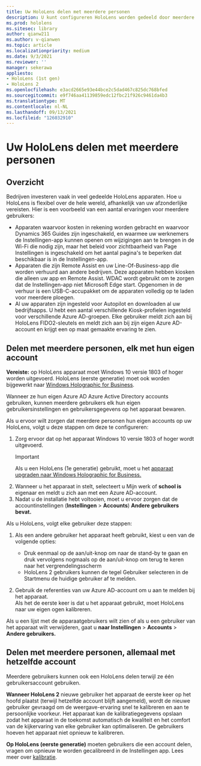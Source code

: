 ```yaml
---
title: Uw HoloLens delen met meerdere personen
description: U kunt configureren HoloLens worden gedeeld door meerdere Azure Active Directory-accounts of door meerdere gebruikers die één account gebruiken.
ms.prod: hololens
ms.sitesec: library
author: qianw211
ms.author: v-qianwen
ms.topic: article
ms.localizationpriority: medium
ms.date: 9/3/2021
ms.reviewer: ''
manager: sekerawa
appliesto:
- HoloLens (1st gen)
- HoloLens 2
ms.openlocfilehash: e3acd2665e93e44bce2c5dad467c825dc768bfed
ms.sourcegitcommit: e9f746aa41139859edc12fbc21f926c9461da4b3
ms.translationtype: MT
ms.contentlocale: nl-NL
ms.lasthandoff: 09/13/2021
ms.locfileid: "126032910"
---
```

# <a name="share-your-hololens-with-multiple-people"></a>Uw HoloLens delen met meerdere personen

## <a name="overview"></a>Overzicht
Bedrijven investeren vaak in veel gedeelde HoloLens apparaten. Hoe u HoloLens is flexibel over de hele wereld, afhankelijk van uw afzonderlijke vereisten. Hier is een voorbeeld van een aantal ervaringen voor meerdere gebruikers: 

- Apparaten waarvoor kosten in rekening worden gebracht en waarvoor Dynamics 365 Guides zijn ingeschakeld, en waarmee uw werknemers de Instellingen-app kunnen openen om wijzigingen aan te brengen in de Wi-Fi die nodig zijn, maar het beleid voor zichtbaarheid van Page Instellingen is ingeschakeld om het aantal pagina's te beperken dat beschikbaar is in de Instellingen-app.
- Apparaten die zijn Remote Assist en uw Line-Of-Business-app die worden verhuurd aan andere bedrijven. Deze apparaten hebben kiosken die alleen uw app en Remote Assist. WDAC wordt gebruikt om te zorgen dat de Instellingen-app niet Microsoft Edge start. Opgenomen in de verhuur is een USB-C-accupakket om de apparaten volledig op te laden voor meerdere ploegen.
- Al uw apparaten zijn ingesteld voor Autopilot en downloaden al uw bedrijfsapps. U hebt een aantal verschillende Kiosk-profielen ingesteld voor verschillende Azure AD-groepen. Elke gebruiker meldt zich aan bij HoloLens FIDO2-sleutels en meldt zich aan bij zijn eigen Azure AD-account en krijgt een op maat gemaakte ervaring te zien.



## <a name="share-with-multiple-people-each-using-their-own-account"></a>Delen met meerdere personen, elk met hun eigen account

**Vereiste:** op HoloLens apparaat moet Windows 10 versie 1803 of hoger worden uitgevoerd.  HoloLens (eerste generatie) moet ook worden bijgewerkt naar [Windows Holographic for Business](hololens-upgrade-enterprise.md).

Wanneer ze hun eigen Azure AD Azure Active Directory accounts gebruiken, kunnen meerdere gebruikers elk hun eigen gebruikersinstellingen en gebruikersgegevens op het apparaat bewaren.

Als u ervoor wilt zorgen dat meerdere personen hun eigen accounts op uw HoloLens, volgt u deze stappen om deze te configureren:

1. Zorg ervoor dat op het apparaat Windows 10 versie 1803 of hoger wordt uitgevoerd.
   > [!IMPORTANT]
   > Als u een HoloLens (1e generatie) gebruikt, moet u het [apparaat upgraden naar Windows Holographic for Business.](hololens1-upgrade-enterprise.md)
1. Wanneer u het apparaat in stelt, selecteert u Mijn werk of **school is** eigenaar en meldt u zich aan met een Azure AD-account.
1. Nadat u de installatie hebt voltooien, moet u ervoor zorgen dat de accountinstellingen (**Instellingen**  >  **Accounts**) **Andere gebruikers bevat.**

Als u HoloLens, volgt elke gebruiker deze stappen:

1. Als een andere gebruiker het apparaat heeft gebruikt, kiest u een van de volgende opties:
   - Druk eenmaal op de aan/uit-knop om naar de stand-by te gaan en druk vervolgens nogmaals op de aan/uit-knop om terug te keren naar het vergrendelingsscherm
   - HoloLens 2 gebruikers kunnen de tegel Gebruiker selecteren in de Startmenu de huidige gebruiker af te melden.

1. Gebruik de referenties van uw Azure AD-account om u aan te melden bij het apparaat.  
    Als het de eerste keer is dat u het [](hololens-calibration.md) apparaat gebruikt, moet HoloLens naar uw eigen ogen kalibreren.

Als u een lijst met de apparaatgebruikers wilt zien of als u een gebruiker van het apparaat wilt verwijderen, gaat u **naar Instellingen**  >  **Accounts**  >  **Andere gebruikers.**

## <a name="share-with-multiple-people-all-using-the-same-account"></a>Delen met meerdere personen, allemaal met hetzelfde account

Meerdere gebruikers kunnen ook een HoloLens delen terwijl ze één gebruikersaccount gebruiken.

**Wanneer HoloLens 2** nieuwe gebruiker het apparaat de eerste keer op het hoofd plaatst (terwijl hetzelfde account blijft aangemeld), wordt de nieuwe gebruiker gevraagd om de weergave-ervaring snel te kalibreren en aan te persoonlijke voorkeur. Het apparaat kan de kalibratiegegevens opslaan zodat het apparaat in de toekomst automatisch de kwaliteit en het comfort van de kijkervaring van elke gebruiker kan optimaliseren. De gebruikers hoeven het apparaat niet opnieuw te kalibreren.

**Op HoloLens (eerste generatie)** moeten gebruikers die een account delen, vragen om opnieuw te worden gecalibreerd in de Instellingen app.  Lees meer over [kalibratie](hololens-calibration.md).